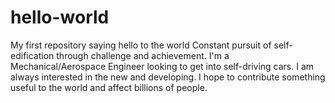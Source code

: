 # hello-world
My first repository saying hello to the world
Constant pursuit of self-edification through challenge and achievement.
I'm a Mechanical/Aerospace Engineer looking to get into self-driving cars.
I am always interested in the new and developing. I hope to contribute something
useful to the world and affect billions of people. 
